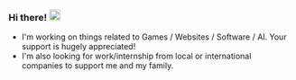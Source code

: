 ### Hi there! <img src="https://media.giphy.com/media/hvRJCLFzcasrR4ia7z/giphy.gif" width="20px"></a>

- I'm working on things related to Games / Websites / Software / AI. Your support is hugely appreciated!
- I'm also looking for work/internship from local or international companies to support me and my family.
